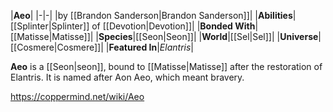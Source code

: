|**Aeo**|
|-|-|
|by [[Brandon Sanderson\|Brandon Sanderson]]|
|**Abilities**|[[Splinter\|Splinter]] of [[Devotion\|Devotion]]|
|**Bonded With**|[[Matisse\|Matisse]]|
|**Species**|[[Seon\|Seon]]|
|**World**|[[Sel\|Sel]]|
|**Universe**|[[Cosmere\|Cosmere]]|
|**Featured In**|*Elantris*|

**Aeo** is a [[Seon\|seon]], bound to [[Matisse\|Matisse]] after the restoration of Elantris. It is named after Aon Aeo, which meant bravery.



https://coppermind.net/wiki/Aeo